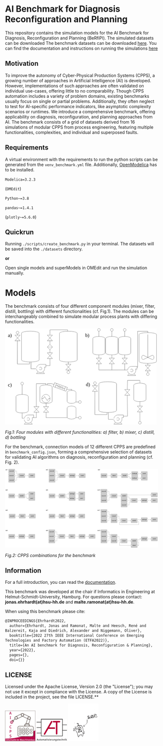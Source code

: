 # AI Benchmark for Diagnosis Reconfiguration and Planning

This repository contains the simulation models for the AI Benchmark for Diagnosis, Reconfiguration and Planning (BeRfiPl).
The simulated datasets can be downloaded The benchmark datasets can be downloaded [here](https://drive.google.com/drive/folders/1YnBZINzUTqHmP_xtuc64yyAbWNFHelY0?usp=sharing). You can find the documentation and instructions on running the simulations [here](https://j-ehrhardt.github.io/benchmark-for-diagnosis-reconf-planning/docs/general/berfipl_intro.html)

## Motivation 

To improve the autonomy of Cyber-Physical Production Systems (CPPS), a growing number of approaches in Artificial Intelligence (AI) is developed.
However, implementations of such approaches are often validated on individual use-cases, offering little to no comparability. 
Though CPPS automation includes a variety of problem domains, existing benchmarks usually focus on single or partial problems. 
Additionally, they often neglect to test for AI-specific performance indicators, like asymptotic complexity scenarios or runtimes. 
We introduce a comprehensive benchmark, offering applicability on diagnosis, reconfiguration, and planning approaches from AI. 
The benchmark consists of a grid of datasets derived from 16 simulations of modular CPPS from process engineering, featuring multiple functionalities, complexities, and individual and superposed faults.


## Requirements
A virtual environment with the requirements to run the python scripts can be generated from the `venv_benchmark.yml` file. 
Additionally, [OpenModelica](https://openmodelica.org/) has to be installed.

`Modelica=3.2.3`

(`OMEdit`)

`Python~=3.8`

`pandas~=1.4.1`

(`plotly~=5.6.0`)


## Quickrun 

Running `./scripts/create_benchmark.py` in your terminal.
The datasets will be saved into the `./datasets` directory.

**or** 

Open single models and superModels in OMEdit and run the simulation manually.


# Models

The benchmark consists of four different component modules (mixer, filter, distill, bottling) with different functionalities (cf. Fig.1).
The modules can be interchangeably combined to simulate modular process plants with differing functionalities.

<img src="./figures/berfiple_modules.drawio(1).png" alt="modules" width="500"/>

*Fig.1: Four modules with different functionalities: a) filter, b) mixer, c) distill, d) bottling*

For the benchmark, connection models of 12 different CPPS are predefined in `benchmark_config.json`, forming a comprehensive selection of datasets for validating AI algorithms on diagnosis, reconfiguration and planning (cf. Fig. 2).

<img src="./figures/cppsSetups.drawio.png" alt="setups" width="1000"/>

*Fig.2: CPPS combinations for the benchmark*


## Information

For a full introduction, you can read the [documentation](https://j-ehrhardt.github.io/benchmark-for-diagnosis-reconf-planning/docs/general/berfipl_intro.html).

This benchmark was developed at the chair if Informatics in Engineering at Helmut-Schmidt-University, Hamburg. 
For questions please contact: **jonas.ehrhardt(at)hsu-hh.de** and **malte.ramonat(at)hsu-hh.de**.

When using this benchmark please cite: 
```
@INPROCEEDINGS{Ehrhardt2022,
  author={Ehrhardt, Jonas and Ramonat, Malte and Heesch, René and Balzereit, Kaja and Diedrich, Alexander and Niggemann, Oliver},
  booktitle={2022 27th IEEE International Conference on Emerging Technologies and Factory Automation (ETFA2022)}, 
  title={An AI benchmark for Diagnosis, Reconfiguration & Planning}, 
  year={2022},
  pages={},
  doi={}}
```


## LICENSE

Licensed under the Apache License, Version 2.0 (the "License"); you may not use it except in compliance with the License. A copy of the License is included in the project, see the file LICENSE.**


<img src="./figures/IMB.png" alt="logo" width="100"/> <img src="./figures/aut.png" alt="logo" width="100"/> <img src="./figures/BeRfiPl.jpeg" alt="hello" width="100"/>
